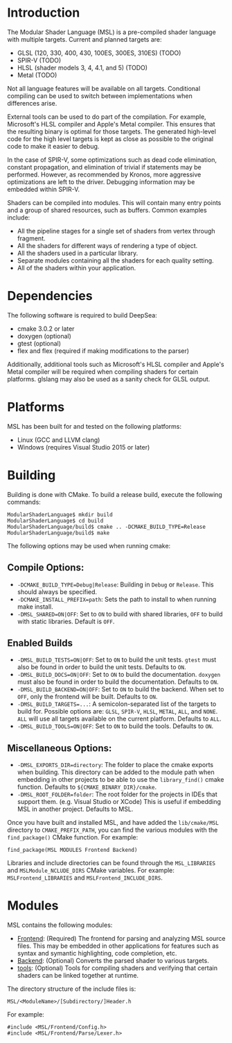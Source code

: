 # Introduction

The Modular Shader Language (MSL) is a pre-compiled shader language with multiple targets. Current and planned targets are:

* GLSL (120, 330, 400, 430, 100ES, 300ES, 310ES) (TODO)
* SPIR-V (TODO)
* HLSL (shader models 3, 4, 4.1, and 5) (TODO)
* Metal (TODO)

Not all language features will be available on all targets. Conditional compiling can be used to switch between implementations when differences arise.

External tools can be used to do part of the compilation. For example, Microsoft's HLSL compiler and Apple's Metal compiler. This ensures that the resulting binary is optimal for those targets. The generated high-level code for the high level targets is kept as close as possible to the original code to make it easier to debug.

In the case of SPIR-V, some optimizations such as dead code elimination, constant propagation, and elimination of trivial if statements may be performed. However, as recommended by Kronos, more aggressive optimizations are left to the driver. Debugging information may be embedded within SPIR-V.

Shaders can be compiled into modules. This will contain many entry points and a group of shared resources, such as buffers. Common examples include:

* All the pipeline stages for a single set of shaders from vertex through fragment.
* All the shaders for different ways of rendering a type of object.
* All the shaders used in a particular library.
* Separate modules containing all the shaders for each quality setting.
* All of the shaders within your application.

# Dependencies

The following software is required to build DeepSea:

* cmake 3.0.2 or later
* doxygen (optional)
* gtest (optional)
* flex and flex (required if making modifications to the parser)

Additionally, additional tools such as Microsoft's HLSL compiler and Apple's Metal compiler will be required when compiling shaders for certain platforms. glslang may also be used as a sanity check for GLSL output.

# Platforms

MSL has been built for and tested on the following platforms:

* Linux (GCC and LLVM clang)
* Windows (requires Visual Studio 2015 or later)

# Building

Building is done with CMake. To build a release build, execute the following commands:

	ModularShaderLanguage$ mkdir build
	ModularShaderLanguage$ cd build
	ModularShaderLanguage/build$ cmake .. -DCMAKE_BUILD_TYPE=Release
	ModularShaderLanguage/build$ make

The following options may be used when running cmake:

## Compile Options:

* `-DCMAKE_BUILD_TYPE=Debug|Release`: Building in `Debug` or `Release`. This should always be specified.
* `-DCMAKE_INSTALL_PREFIX=path`: Sets the path to install to when running make install.
* `-DMSL_SHARED=ON|OFF`: Set to `ON` to build with shared libraries, `OFF` to build with static libraries. Default is `OFF`.

## Enabled Builds

* `-DMSL_BUILD_TESTS=ON|OFF`: Set to `ON` to build the unit tests. `gtest` must also be found in order to build the unit tests. Defaults to `ON`.
* `-DMSL_BUILD_DOCS=ON|OFF`: Set to `ON` to build the documentation. `doxygen` must also be found in order to build the documentation. Defaults to `ON`.
* `-DMSL_BUILD_BACKEND=ON|OFF`: Set to `ON` to build the backend. When set to `OFF`, only the frontend will be built. Defaults to `ON`.
* `-DMSL_BUILD_TARGETS=...`: A semicolon-separated list of the targets to build for. Possible options are: `GLSL`, `SPIR-V`, `HLSL`, `METAL`, `ALL`, and `NONE`. `ALL` will use all targets available on the current platform. Defaults to `ALL`.
* `-DMSL_BUILD_TOOLS=ON|OFF`: Set to `ON` to build the tools. Defaults to `ON`.

## Miscellaneous Options:

* `-DMSL_EXPORTS_DIR=directory`: The folder to place the cmake exports when building. This directory can be added to the module path when embedding in other projects to be able to use the `library_find()` cmake function. Defaults to `${CMAKE_BINARY_DIR}/cmake`.
* `-DMSL_ROOT_FOLDER=folder`: The root folder for the projects in IDEs that support them. (e.g. Visual Studio or XCode) This is useful if embedding MSL in another project. Defaults to MSL.

Once you have built and installed MSL, and have added the `lib/cmake/MSL` directory to `CMAKE_PREFIX_PATH`, you can find the various modules with the `find_package()` CMake function. For example:

    find_package(MSL MODULES Frontend Backend)

Libraries and include directories can be found through the `MSL_LIBRARIES` and `MSLModule_NCLUDE_DIRS` CMake variables. For example: `MSLFrontend_LIBRARIES` and `MSLFrontend_INCLUDE_DIRS`.

# Modules

MSL contains the following modules:

* [Frontend](Frontend/README.md): (Required) The frontend for parsing and analyzing MSL source files. This may be embedded in other applications for features such as syntax and symantic highlighting, code completion, etc.
* [Backend](Backend/README.md): (Optional) Converts the parsed shader to various targets.
* [tools](tools/README.md): (Optional) Tools for compiling shaders and verifying that certain shaders can be linked together at runtime.

The directory structure of the include files is:

	MSL/<ModuleName>/[Subdirectory/]Header.h

For example:

	#include <MSL/Frontend/Config.h>
	#include <MSL/Frontend/Parse/Lexer.h>
